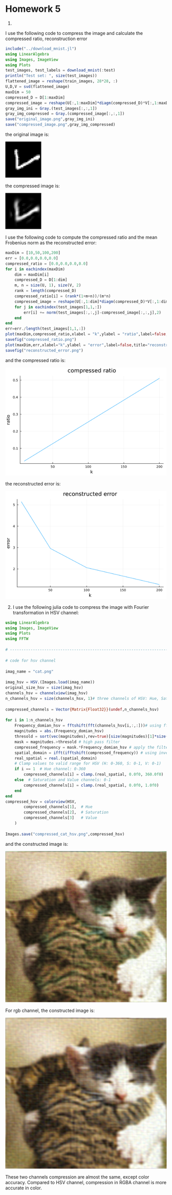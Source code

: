 # Homework 5
1. 
I use the following code to compress the image and calculate the compressed ratio, reconstruction error
```julia
include("../download_mnist.jl")
using LinearAlgebra
using Images, ImageView
using Plots
test_images, test_labels = download_mnist(:test)
println("Test set: ", size(test_images))  
flattened_image = reshape(train_images, 28*28, :)
U,D,V = svd(flattened_image)
maxDim = 50
compressed_D = D[1:maxDim]
compressed_image = reshape(U[:,1:maxDim]*diagm(compressed_D)*V[:,1:maxDim]',28,28,10000)
gray_img_ini = Gray.(test_images[:,:,1])
gray_img_compressed = Gray.(compressed_image[:,:,1])
save("original_image.png",gray_img_ini)
save("compressed_image.png",gray_img_compressed)

```
the original image is:

![original image](./original_image.png)

the compressed image is:

![compressed image](./compressed_image.png)

I use the following code to compute the compressed ratio and the mean Frobenius norm as the reconstructed error:
```julia
maxDim = [10,50,100,200]
err = [0.0,0.0,0.0,0.0]
compressed_ratio = [0.0,0.0,0.0,0.0]
for i in eachindex(maxDim)
    dim = maxDim[i]
    compressed_D = D[1:dim]
    m, n = size(U, 1), size(V, 2)
    rank = length(compressed_D)
    compressed_ratio[i] = (rank*(1+m+n))/(m*n) 
    compressed_image = reshape(U[:,1:dim]*diagm(compressed_D)*V[:,1:dim]',28,28,10000)
    for j in eachindex(test_images[1,1,:])
        err[i] += norm(test_images[:,:,j]-compressed_image[:,:,j],2)
    end
end
err=err./length(test_images[1,1,:])
plot(maxDim,compressed_ratio,xlabel = "k",ylabel = "ratio",label=false,title="compressed ratio")
savefig("compressed_ratio.png")
plot(maxDim,err,xlabel="k",ylabel = "error",label=false,title="reconstructed error")
savefig("reconstructed_error.png")
```
and the compressed ratio is:

![original image](./compressed_ratio.png)

the reconstructed error is:

![original image](./reconstructed_error.png)

2. I use the following julia code to compress the image with Fourier transformation in HSV channel:
```julia 
using LinearAlgebra
using Images, ImageView
using Plots
using FFTW

# ---------------------------------------------------------------------- #

# code for hsv channel

imag_name = "cat.png"

imag_hsv = HSV.(Images.load(imag_name))
original_size_hsv = size(imag_hsv)
channels_hsv = channelview(imag_hsv)
n_channels_hsv = size(channels_hsv, 1)# three channels of HSV: Hue, Saturation and value

compressed_channels = Vector{Matrix{Float32}}(undef,n_channels_hsv)

for i in 1:n_channels_hsv
    Frequency_domian_hsv = fftshift(fft(channels_hsv[i,:,:]))# using fft to transofrom into frequency domian and shifts zero frequency to center
    magnitudes = abs.(Frequency_domian_hsv)
    thresold = sort(vec(magnitudes),rev=true)[size(magnitudes)[1]*size(magnitudes)[2]÷100] # compute the thresold of the frequency magnitude, top 1%
    mask = magnitudes.>thresold # high pass filter
    compressed_frequency = mask.*Frequency_domian_hsv # apply the filter
    spatial_domain = ifft(ifftshift(compressed_frequency)) # using inverse fourier transform to get the real domain information
    real_spatial = real.(spatial_domain)
    # Clamp values to valid range for HSV (H: 0-360, S: 0-1, V: 0-1)
    if i == 1  # Hue channel: 0-360
        compressed_channels[i] = clamp.(real_spatial, 0.0f0, 360.0f0)
    else  # Saturation and Value channels: 0-1
        compressed_channels[i] = clamp.(real_spatial, 0.0f0, 1.0f0)
    end
end
compressed_hsv = colorview(HSV, 
        compressed_channels[1],  # Hue
        compressed_channels[2],  # Saturation
        compressed_channels[3]   # Value
    )

Images.save("compressed_cat_hsv.png",compressed_hsv)
```
and the constructed image is:

![original image](./compressed_cat_hsv.png)

For rgb channel, the constructed image is:

![original image](./compressed_cat_rgb.png)

These two channels compression are almost the same, except color accuracy. Compared to HSV channel, compression in RGBA channel is more accurate in color.

